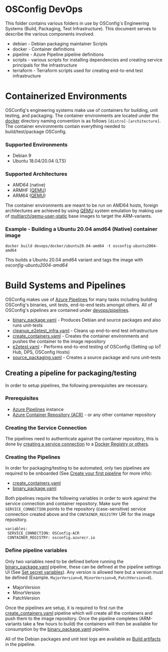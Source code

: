 # OSConfig DevOps
This folder contains various folders in use by OSConfig's Engineering Systems (Build, Packaging, Test Infrastructure). This document serves to describe the various components involved.

 * debian - Debian packaging maintainer Scripts
 * docker - Container definitions
 * pipeline - Azure Pipeline pipeline definitions
 * scripts - various scripts for installing dependencies and creating service principals for the infrastructure
 * terraform - Terraform scripts used for creating end-to-end test infrastructure

# Containerized Environments
OSConfig's engineering systems make use of containers for building, unit testing, and packaging. The container environments are located under the [docker](https://github.com/Azure/azure-osconfig/tree/main/devops/docker) directory naming convention is as follows `[distro]-[architecture]`. The container environments contain everything needed to build/test/package OSConfig.

### Supported Environments
* Debian 9
* Ubuntu 18.04/20.04 (LTS)

### Supported Architectures
* AMD64 (native)
* ARMHF ([QEMU](https://www.qemu.org/))
* ARM64 ([QEMU](https://www.qemu.org/))

The container environments are meant to be run on AMD64 hosts, foreign architectures are achieved by using [QEMU](https://www.qemu.org/) system emulation by making use of [multiarch/qemu-user-static](https://github.com/multiarch/qemu-user-static) base images to target the ARM-variants.

### Example - Building a Ubuntu 20.04 amd64 (Native) container image
`docker build devops/docker/ubuntu20.04-amd64 -t osconfig-ubuntu2004-amd64`

This builds a Ubuntu 20.04 amd64 variant and tags the image with _osconfig-ubuntu2004-amd64_

# Build Systems and Pipelines
OSConfig makes use of [Azure Pipelines](https://azure.microsoft.com/services/devops/pipelines/) for many tasks including building OSConfig's binaries, unit tests, end-to-end tests amongst others. All of OSConfig's pipelines are contained under [devops/pipelines](https://github.com/Azure/azure-osconfig/tree/main/devops/pipeline).

 * [binary_package.yaml](https://github.com/Azure/azure-osconfig/blob/main/devops/pipeline/binary_package.yaml) - Produces Debian and source packages and also runs unit-tests
 * [cleanup_e2etest_infra.yaml](https://github.com/Azure/azure-osconfig/blob/main/devops/pipeline/cleanup_e2etest_infra.yaml) - Cleans up end-to-end test infrastructure
 * [create_containers.yaml](https://github.com/Azure/azure-osconfig/blob/main/devops/pipeline/create_containers.yaml) - Creates the container environments and pushes the container to the image repository
 * [e2etest.yaml](https://github.com/Azure/azure-osconfig/blob/main/devops/pipeline/e2etest.yaml) - Performs end-to-end testing of OSConfig (Setting up IoT Hub, DPS, OSConfig Hosts)
 * [source_packaging.yaml](https://github.com/Azure/azure-osconfig/blob/main/devops/pipeline/source_packaging.yaml) - Creates a source package and runs unit-tests

## Creating a pipeline for packaging/testing
In order to setup pipelines, the following prerequisites are necessary.

### Prerequisites
 * [Azure Pipelines](https://azure.microsoft.com/services/devops/pipelines/) instance
 * [Azure Container Repository (ACR)](https://azure.microsoft.com/services/container-registry/) - or any other container repository

### Creating the Service Connection
The pipelines need to authenticate against the container repository, this is done by [creating a service connection](https://docs.microsoft.com/azure/devops/pipelines/library/service-endpoints?view=azure-devops&tabs=yaml#create-a-service-connection) to a [Docker Registry or others](https://docs.microsoft.com/azure/devops/pipelines/library/service-endpoints?view=azure-devops&tabs=yaml#docker-hub-or-others).

### Creating the Pipelines
In order for packaging/testing to be automated, only two pipelines are required to be onboarded (See [Create your first pipeline](https://docs.microsoft.com/azure/devops/pipelines/create-first-pipeline?view=azure-devops) for more info):

 * [create_containers.yaml](https://github.com/Azure/azure-osconfig/blob/main/devops/pipeline/create_containers.yaml)
 * [binary_package.yaml](https://github.com/Azure/azure-osconfig/blob/main/devops/pipeline/binary_package.yaml)

Both pipelines require the following variables in order to work against the service connection and container repository. Make sure the `SERVICE_CONNECTION` points to the repository (case-sensitive) service connection created above and the `CONTAINER_REGISTRY` URI for the image repository.

 ```
variables:
  SERVICE_CONNECTION: OSConfig-ACR
  CONTAINER_REGISTRY: osconfig.azurecr.io
 ```

### Define pipeline variables
Only two variables need to be defined before running the [binary_package.yaml](https://github.com/Azure/azure-osconfig/blob/main/devops/pipeline/binary_package.yaml) pipeline, these can be defined at the pipeline settings UI (See [Set secret variables](https://docs.microsoft.com/en-us/azure/devops/pipelines/process/variables?view=azure-devops&tabs=yaml#secret-variables)). Any version is allowed here but a version must be defined (Example. `MajorVersion=0`, `MinorVersion=0`, `PatchVersion=0`).

 * MajorVersion
 * MinorVersion
 * PatchVersion

Once the pipelines are setup, it is required to first run the [create_containers.yaml](https://github.com/Azure/azure-osconfig/blob/main/devops/pipeline/create_containers.yaml) pipeline which will create all the containers and push them to the image repository. Once the pipeline completes (ARM-variants take a few hours to build) the containers will then be available for consumption by the [binary_package.yaml](https://github.com/Azure/azure-osconfig/blob/main/devops/pipeline/binary_package.yaml) pipeline.

All of the Debian packages and unit test logs are available as [Build artifacts](https://docs.microsoft.com/en-us/azure/devops/pipelines/artifacts/build-artifacts?view=azure-devops&tabs=yaml) in the pipeline.